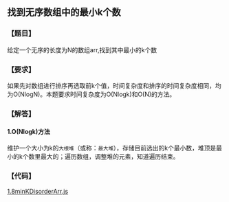 ## 找到无序数组中的最小k个数

### 【题目】
给定一个无序的长度为N的数组arr,找到其中最小的k个数

### 【要求】
如果先对数组进行排序再选取前k个值，时间复杂度和排序的时间复杂度相同，均为O(NlogN)。本题要求时间复杂度为O(Nlogk)和O(N)的方法。

### 【解答】
#### 1.O(Nlogk)方法
维护一个大小为k的`大根堆`（或称：`最大堆`），存储目前选出的k个最小数，堆顶是最小的k个数里最大的；遍历数组，调整堆的元素，知道遍历结束。

### 【代码】
[1.8minKDisorderArr.js](../codes/1.8minKDisorderArr.js)